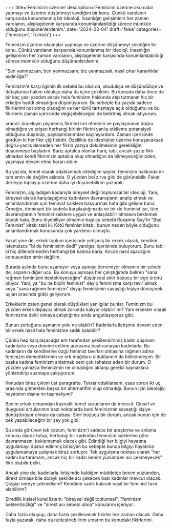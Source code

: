 +++
title='Feminizm üzerine'
description='Feminizm üzerine okumalar yapmayı ve üzerine düşünmeyi sevdiğim bir konu. Çünkü varolanın karşısında konumlanmış bir ideoloji. İnsanlığın gelişiminin her zaman varolanın, alışılagelenin karşısında konumlanılabildiği sürece mümkün olduğunu düşünenlerdenim.'
date='2024-03-04'
draft='false'
categories= ['feminizm', 'Turkish']
+++

Feminizm üzerine okumalar yapmayı ve üzerine düşünmeyi sevdiğim bir konu. Çünkü varolanın karşısında konumlanmış bir ideoloji. İnsanlığın gelişiminin her zaman varolanın, alışılagelenin karşısında konumlanılabildiği sürece mümkün olduğunu düşünenlerdenim. 

"Sen yanmazsan, ben yanmazsam, biz yanmazsak, nasıl çıkar karanlıklar aydınlığa?"

Feminizm'e karşı ilgimin ilk sebebi bu olsa da, okudukça ve düşündükçe ve detaylarına hakim oldukça daha da içine çekildim. Bu konuda daha önce de bir kaç yazı yazdım ancak hala feminizm hakkında atıp tutmanın hiç bir erkeğin haddi olmadığını düşünüyorum. Bu sebeple bu yazıda sadece fikirlerimi not almış olacağım ve her türlü tartışmaya açık olduğumu ve bu fikirlerin zaman içerisinde değişebileceğini de belirtmiş olmak istiyorum. 

aranot: önceleyin pişmemiş fikirleri not etmenin ve paylaşmanın doğru olmadığını ve erişen herhangi birinin fikrini yanlış etkileme potansiyeli olduğunu düşünüp, paylaşımlarımdan kaçınıyordum. Zaman içerisinde gördüm ki her fikir çiğ fikirdir. Özellikle de ideolojiler üzerine konuşacaksak doğru-yanlış demeden her fikrin yazıya dökülmesinin gerekliliğini düşünmeye başladım. Bariz aptalca olanlar hariç tabi, ancak yazıp fikir almadan kendi fikrimizin aptalca olup olmadığını da bilmeyeceğimizden, yazmaya devam etme kararı aldım. 

Bu yazıda, temel olarak odaklanmak istediğim şeyler, feminizm hakkında mı tam emin de değilim aslında. O yüzden bol zırva gibi de görünebilir. Fakat derleyip toplayıp üzerine daha iyi düşünebilirim yazarak. 

Feminizm, algıladığım kadarıyla bireysel değil toplumsal bir ideoloji. Yani, bireysel olarak karşılaştığımız kadınların davranışlarını analiz etmek ve anlamlandırmak için feminist saiklere başvurmak hata gibi geliyor bana. Örneğin, dominant bir kadınla karşılaştığınızda ve bir de feminist ise, tüm davranışlarının feminist saiklere uygun ve anlaşılabilir olmasını beklemek büyük hata. Bunu diyebiliyor olmamın başlıca sebebi Roxanna Gay'in "Bad Feminist" kitabı tabi ki. Kötü feminist kitabı, bunun neden böyle olduğunu anlamlandırmak konusunda çok yardımcı olmuştu. 

Fakat yine de, erkek toplum içerisinde yetişmiş bir erkek olarak, kendimi istemsizce "bi de feministim dedi" yanılgısı içerisinde buluyorum. Bunu tabi ki hiç dillendirmedim herhangi bir kadına karşı. Ancak nasıl aşacağım konusundan emin değilim. 

Burada aslında bunu aşamıyor veya aşmayı denemiyor olmamın bir sebebi de, sopanın diğer ucu. Bu konuyu aşmaya her çalıştığımda beliren "sana rağmen feminizmi destekleyeceğim" düşüncesi sinir bozucu bir ego ürünü oluyor. Yani, ya "bu ne biçim feminist" deyip feminizme karşı tavır almak veya "sana rağmen feminizm" deyip feminizmin savaştığı kişiye dönüşmek uçları arasında gidip geliyorum.

Erkeklerin zaten genel olarak düştükleri yanılgılar bunlar. Feminizm bu yüzden erkek dışlayıcı olmak zorunda kalıyor olabilir mi? Yani erkekler olarak feminizme dahil olmaya çalıştığımız anda angutlaşıyoruz gibi. 

Bunun zorluğunu aşmanın yolu ne olabilir? Kadınlarla iletişime devam eden bir erkek nasıl hala feminizme sadık kalabilir? 

Çünkü hep karşılaşacağız erk tarafından şekillendirilmiş kadın düşmanı kadınlarla veya domine edilme arzusunu bastıramayan kadınlarla. Bu kadınların da kendilerine özgü feminist tavırları olmasına rağmen adına feminizm demediklerinin ve erk mağduru olduklarının da bilincindeyim. Bir başka kadına feminizm anlatmak beni çok rahatsız eden bir durum. O yüzden yalnızca feminizmin ne olmadığını aktarıp gerekli kaynaklara yönlendirip susmaya çalışıyorum. 

Konudan biraz çıktım üst paragrafta. Tekrar odaklarsam, esas sorun iki uç arasında gitmekten başka bir alternatifim olup olmadığı. Bunun için ideolojiyi hayatımın dışına mı taşımalıyım?

Benim erkek olmamdan kaynaklı temel sorunlarım da mevcut. Cinsel ve duygusal arzularımın bazı noktalarda beni feminizmin savaştığı kişiye dönüştürüyor olması da cabası. Sinir bozucu bir durum, ancak bunun için de pek yapabileceğim bir şey yok gibi. 

Şu anda görünen tek çözüm, feminizm'i sadece bir araştırma ve anlama konusu olarak tutup, herhangi bir kadından feminizm saiklerine göre davranmasını beklememek olacak gibi. Edindiği her bilgiyi hayatına uygulamayı düstur edinmiş birisiyim bu sebeple bunca bilgiyi hayatıma uygulamamaya çalışmak biraz zorluyor. Tek uygulama noktası olarak "her kadını kurtaramam, ancak hiç bir kadın benim yüzümden acı çekmeyecek" fikri olabilir belki. 

Ancak yine de, kadınlarla iletişimde kaldığım müddetçe benim yüzümden, direkt olmasa bile dolaylı şekilde acı çekecek bazı kadınlar mevcut olacak. Çizgiyi nereye çekmeliyim? Kendime sadık kalarak nasıl bir feminist tavır alabilirim?

Şimdilik kişisel kural listem: "bireysel değil toplumsal", "feminizm beklentisizliği" ve "direkt acı sebebi olma" konularını içeriyor. 

Daha fazla okuyup, daha fazla şekillenecek fikirler her zaman olacak. Daha fazla yazarak, daha da netleştirebilirim umarım bu konudaki fikirlerimi. 






